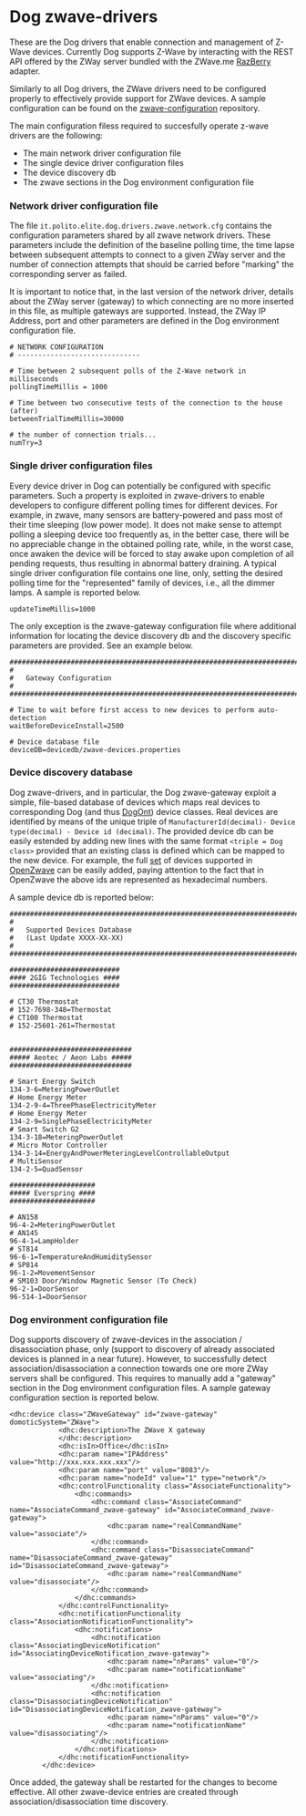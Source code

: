 # Dog zwave-drivers
These are the Dog drivers that enable connection and management of Z-Wave devices.
Currently Dog supports Z-Wave by interacting with the REST API offered by the ZWay server bundled with the ZWave.me [RazBerry](http://razberry.z-wave.me/) adapter.

Similarly to all Dog drivers, the ZWave drivers need to be configured properly to effectively provide support for ZWave devices. A sample configuration can be found on the [zwave-configuration](https://github.com/dog-gateway/zwave-configuration) repository.

The main configuration filess required to succesfully operate z-wave drivers are the following:
* The main network driver configuration file
* The single device driver configuration files
* The device discovery db
* The zwave sections in the Dog environment configuration file

### Network driver configuration file
The file ```it.polito.elite.dog.drivers.zwave.network.cfg``` contains the configuration parameters shared by all zwave network drivers. These parameters include the definition of the baseline polling time, the time lapse between subsequent attempts to connect to a given ZWay server and the number of connection attempts that should be carried before "marking" the corresponding server as failed.

It is important to notice that, in the last version of the network driver, details about the ZWay server (gateway) to which connecting are no more inserted in this file, as multiple gateways are supported. Instead, the ZWay IP Address, port and other parameters are defined in the Dog environment configuration file.
```
# NETWORK CONFIGURATION
# ------------------------------

# Time between 2 subsequent polls of the Z-Wave network in milliseconds
pollingTimeMillis = 1000 

# Time between two consecutive tests of the connection to the house (after)
betweenTrialTimeMillis=30000

# the number of connection trials...
numTry=3
```
### Single driver configuration files
Every device driver in Dog can potentially be configured with specific parameters. Such a property is exploited in zwave-drivers to enable developers to configure different polling times for different devices. For example, in zwave, many sensors are battery-powered and pass most of their time sleeping (low power mode). It does not make sense to attempt polling a sleeping device too frequently as, in the better case, there will be no appreciable change in the obtained polling rate, while, in the worst case, once awaken the device will be forced to stay awake upon completion of all pending requests, thus resulting in abnormal battery draining.
A typical single driver configuration file contains one line, only, setting the desired polling time for the "represented" family of devices, i.e., all the dimmer lamps. A sample is reported below.

```
updateTimeMillis=1000
```

The only exception is the zwave-gateway configuration file where additional information for locating the device discovery db and the discovery specific parameters are provided. See an example below.

```
#######################################################################################
#
#   Gateway Configuration
#
#######################################################################################

# Time to wait before first access to new devices to perform auto-detection
waitBeforeDeviceInstall=2500

# Device database file
deviceDB=devicedb/zwave-devices.properties
```
### Device discovery database
Dog zwave-drivers, and in particular, the Dog zwave-gateway exploit a simple, file-based database of devices which maps real devices to corresponding Dog (and thus [DogOnt](http://iot-ontologies.github.io/dogont)) device classes. Real devices are identified by means of the unique triple of ```ManufacturerId(decimal)- Device type(decimal) - Device id (decimal)```. The provided device db can be easily estended by adding new lines with the same format ```<triple = Dog class>``` provided that an existing class is defined which can be mapped to the new device. For example, the full [set](https://github.com/OpenZWave/open-zwave/blob/master/config/manufacturer_specific.xml) of devices supported in [OpenZwave](https://github.com/OpenZWave) can be easily added, paying attention to the fact that in OpenZwave the above ids are represented as hexadecimal numbers.

A sample device db is reported below:

```
#######################################################################################
#
#   Supported Devices Database
#	(Last Update XXXX-XX-XX)
#
#######################################################################################

###########################
#### 2GIG Technologies ####
###########################

# CT30 Thermostat
# 152-7698-348=Thermostat
# CT100 Thermostat
# 152-25601-261=Thermostat


##############################
##### Aeotec / Aeon Labs #####
##############################

# Smart Energy Switch
134-3-6=MeteringPowerOutlet
# Home Energy Meter
134-2-9-4=ThreePhaseElectricityMeter
# Home Energy Meter
134-2-9=SinglePhaseElectricityMeter
# Smart Switch G2
134-3-18=MeteringPowerOutlet
# Micro Motor Controller
134-3-14=EnergyAndPowerMeteringLevelControllableOutput
# MultiSensor
134-2-5=QuadSensor

#####################
##### Everspring ####
#####################

# AN158
96-4-2=MeteringPowerOutlet
# AN145
96-4-1=LampHolder
# ST814
96-6-1=TemperatureAndHumiditySensor
# SP814
96-1-2=MovementSensor
# SM103 Door/Window Magnetic Sensor (To Check)
96-2-1=DoorSensor
96-514-1=DoorSensor
```
### Dog environment configuration file
Dog supports discovery of zwave-devices in the association / disassociation phase, only (support to discovery of already associated devices is planned in a near future). However, to successfully detect association/disassociation a connection towards one ore more ZWay servers shall be configured. This requires to manually add a "gateway" section in the Dog environment configuration files. A sample gateway configuration section is reported below.

```
<dhc:device class="ZWaveGateway" id="zwave-gateway" domoticSystem="ZWave">
            <dhc:description>The ZWave X gateway
			</dhc:description>
            <dhc:isIn>Office</dhc:isIn>
            <dhc:param name="IPAddress" value="http://xxx.xxx.xxx.xxx"/>
            <dhc:param name="port" value="8083"/>
            <dhc:param name="nodeId" value="1" type="network"/>
            <dhc:controlFunctionality class="AssociateFunctionality">
                <dhc:commands>
                    <dhc:command class="AssociateCommand" name="AssociateCommand_zwave-gateway" id="AssociateCommand_zwave-gateway">
                        <dhc:param name="realCommandName" value="associate"/>
                    </dhc:command>
                    <dhc:command class="DisassociateCommand" name="DisassociateCommand_zwave-gateway" id="DisassociateCommand_zwave-gateway">
                        <dhc:param name="realCommandName" value="disassociate"/>
                    </dhc:command>
                </dhc:commands>
            </dhc:controlFunctionality>
            <dhc:notificationFunctionality class="AssociationNotificationFunctionality">
                <dhc:notifications>
                    <dhc:notification class="AssociatingDeviceNotification" id="AssociatingDeviceNotification_zwave-gateway">
                        <dhc:param name="nParams" value="0"/>
                        <dhc:param name="notificationName" value="associating"/>
                    </dhc:notification>
                    <dhc:notification class="DisassociatingDeviceNotification" id="DisassociatingDeviceNotification_zwave-gateway">
                        <dhc:param name="nParams" value="0"/>
                        <dhc:param name="notificationName" value="disassociating"/>
                    </dhc:notification>
                </dhc:notifications>
            </dhc:notificationFunctionality>
        </dhc:device>
```

Once added, the gateway shall be restarted for the changes to become effective. All other zwave-device entries are created through association/disassociation time discovery.
